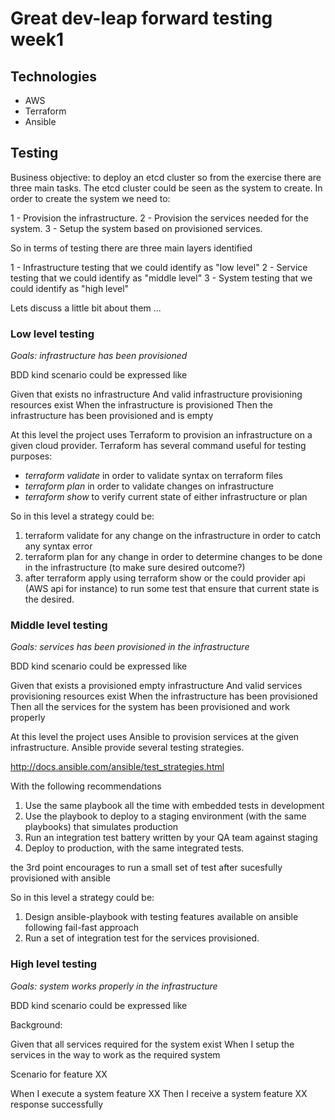 # Great dev-leap forward testing week1

## Technologies

* AWS
* Terraform
* Ansible

## Testing

Business objective: to deploy an etcd cluster so from the exercise there are three main tasks. The etcd cluster could be
seen as the system to create. In order to create the system we need to:

1 - Provision the infrastructure.
2 - Provision the services needed for the system.
3 - Setup the system based on provisioned services.

So in terms of testing there are three main layers identified

1 - Infrastructure testing that we could identify as "low level"
2 - Service testing that we could identify as "middle level"
3 - System testing that we could identify as "high level"

Lets discuss a little bit about them ...

### Low level testing

_Goals: infrastructure has been provisioned_

BDD kind scenario could be expressed like

Given that exists no infrastructure
And valid infrastructure provisioning resources exist
When the infrastructure is provisioned
Then the infrastructure has been provisioned and is empty

At this level the project uses Terraform to provision an infrastructure on a given cloud provider. Terraform has several command useful
for testing purposes:

- _terraform validate_ in order to validate syntax on terraform files
- _terraform plan_ in order to validate changes on infrastructure
- _terraform show_ to verify current state of either infrastructure or plan

So in this level a strategy could be:

1) terraform validate for any change on the infrastructure in order to catch any syntax error
2) terraform plan for any change in order to determine changes to be done in the infrastructure (to make sure desired outcome?)
3) after terraform apply using terraform show or the could provider api (AWS api for instance) to run some test that ensure that current state is the desired.


### Middle level testing

_Goals: services has been provisioned in the infrastructure_

BDD kind scenario could be expressed like

Given that exists a provisioned empty infrastructure
And valid services provisioning resources exist
When the infrastructure has been provisioned
Then all the services for the system has been provisioned and work properly

At this level the project uses Ansible to provision services at the given infrastructure. Ansible provide several testing strategies.

http://docs.ansible.com/ansible/test_strategies.html

With the following recommendations

1) Use the same playbook all the time with embedded tests in development
2) Use the playbook to deploy to a staging environment (with the same playbooks) that simulates production
3) Run an integration test battery written by your QA team against staging
4) Deploy to production, with the same integrated tests.

the 3rd point encourages to run a small set of test after sucesfully provisioned with ansible

So in this level a strategy could be:

1) Design ansible-playbook with testing features available on ansible following fail-fast approach
2) Run a set of integration test for the services provisioned.

### High level testing

_Goals: system works properly in the infrastructure_

BDD kind scenario could be expressed like

Background:

Given that all services required for the system exist
When I setup the services in the way to work as the required system

Scenario for feature XX

When I execute a system feature XX
Then I receive a system feature XX response successfully
